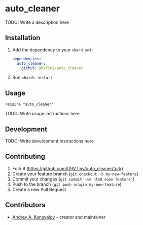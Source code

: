 # auto_cleaner

TODO: Write a description here

## Installation

1. Add the dependency to your `shard.yml`:

   ```yaml
   dependencies:
     auto_cleaner:
       github: DRVTiny/auto_cleaner
   ```

2. Run `shards install`

## Usage

```crystal
require "auto_cleaner"
```

TODO: Write usage instructions here

## Development

TODO: Write development instructions here

## Contributing

1. Fork it (<https://github.com/DRVTiny/auto_cleaner/fork>)
2. Create your feature branch (`git checkout -b my-new-feature`)
3. Commit your changes (`git commit -am 'Add some feature'`)
4. Push to the branch (`git push origin my-new-feature`)
5. Create a new Pull Request

## Contributors

- [Andrey A. Konovalov](https://github.com/DRVTiny) - creator and maintainer
